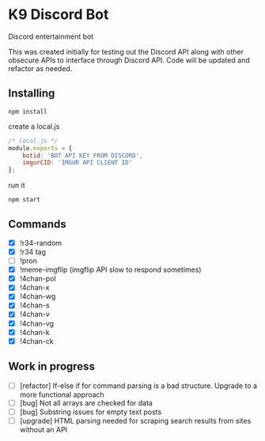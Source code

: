 # K9 Discord Bot
Discord entertainment bot

This was created initially for testing out the Discord API along with other obsecure APIs to interface through Discord API. Code will be updated and refactor as needed.

## Installing
```
npm install
```
create a local.js
```javascript
/* local.js */
module.exports = {
    botid: 'BOT API KEY FROM DISCORD',
    imgurCID: 'IMGUR API CLIENT ID'
};
```
run it
```
npm start
```
## Commands
- [X] !r34-random
- [X] !r34 tag
- [ ] !pron
- [X] !meme-imgflip (imgflip API slow to respond sometimes)
- [X] !4chan-pol
- [X] !4chan-x
- [X] !4chan-wg
- [X] !4chan-s
- [X] !4chan-v
- [X] !4chan-vg
- [X] !4chan-k
- [X] !4chan-ck

## Work in progress
- [ ] [refactor] If-else if for command parsing is a bad structure. Upgrade to a more functional approach
- [ ] [bug] Not all arrays are checked for data
- [ ] [bug] Substring issues for empty text posts
- [ ] [upgrade] HTML parsing needed for scraping search results from sites without an API